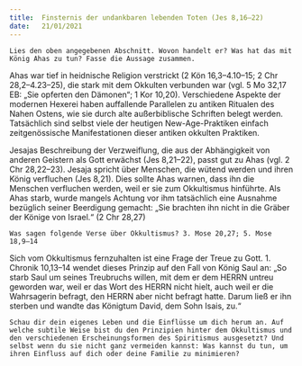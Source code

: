 ```yaml
---
title:  Finsternis der undankbaren lebenden Toten (Jes 8,16–22)
date:   21/01/2021
---
```


`Lies den oben angegebenen Abschnitt. Wovon handelt er? Was hat das mit König Ahas zu tun? Fasse die Aussage zusammen.`

Ahas war tief in heidnische Religion verstrickt (2 Kön 16,3–4.10–15; 2 Chr 28,2–4.23–25), die stark mit dem Okkulten verbunden war (vgl. 5 Mo 32,17 EB: „Sie opferten den Dämonen“; 1 Kor 10,20). Verschiedene Aspekte der modernen Hexerei haben auffallende Parallelen zu antiken Ritualen des Nahen Ostens, wie sie durch alte außerbiblische Schriften belegt werden. Tatsächlich sind selbst viele der heutigen New-Age-Praktiken einfach zeitgenössische Manifestationen dieser antiken okkulten Praktiken.

Jesajas Beschreibung der Verzweiflung, die aus der Abhängigkeit von anderen Geistern als Gott erwächst (Jes 8,21–22), passt gut zu Ahas (vgl.
2 Chr 28,22–23). Jesaja spricht über Menschen, die wütend werden und ihren König verfluchen (Jes 8,21). Dies sollte Ahas warnen, dass ihn die Menschen verfluchen werden, weil er sie zum Okkultismus hinführte. Als Ahas starb, wurde mangels Achtung vor ihm tatsächlich eine Ausnahme bezüglich seiner Beerdigung gemacht: „Sie brachten ihn nicht in die Gräber der Könige von Israel.“ (2 Chr 28,27)

`Was sagen folgende Verse über Okkultismus? 3. Mose 20,27; 5. Mose 18,9–14`

Sich vom Okkultismus fernzuhalten ist eine Frage der Treue zu Gott. 1. Chronik 10,13–14 wendet dieses Prinzip auf den Fall von König Saul an: „So starb Saul um seines Treubruchs willen, mit dem er dem HERRN untreu geworden war, weil er das Wort des HERRN nicht hielt, auch weil er die Wahrsagerin befragt, den HERRN aber nicht befragt hatte. Darum ließ er ihn sterben und wandte das Königtum David, dem Sohn Isais, zu.“

`Schau dir dein eigenes Leben und die Einflüsse um dich herum an. Auf welche subtile Weise bist du den Prinzipien hinter dem Okkultismus und den verschiedenen Erscheinungsformen des Spiritismus ausgesetzt? Und selbst wenn du sie nicht ganz vermeiden kannst: Was kannst du tun, um ihren Einfluss auf dich oder deine Familie zu minimieren?`
